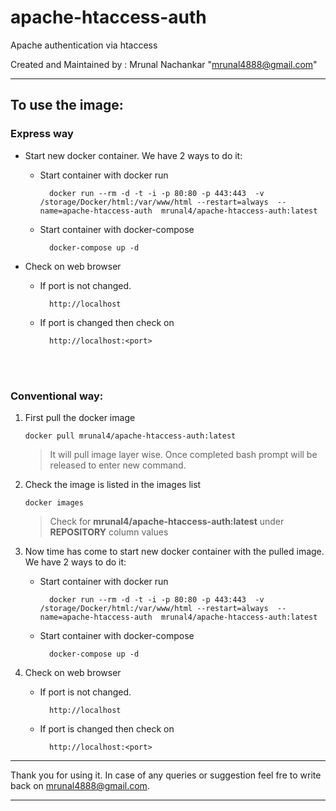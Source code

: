 # apache-htaccess-auth
Apache authentication via htaccess

Created and Maintained by : Mrunal Nachankar "<mrunal4888@gmail.com>"

---

## To use the image:


### Express way

* Start new docker container. We have 2 ways to do it:
    * Start container with docker run
        
            docker run --rm -d -t -i -p 80:80 -p 443:443  -v /storage/Docker/html:/var/www/html --restart=always  --name=apache-htaccess-auth  mrunal4/apache-htaccess-auth:latest 

    * Start container with docker-compose
        
            docker-compose up -d

* Check on web browser 
    * If port is not changed. 

            http://localhost 
            
    * If port is changed then check on 

            http://localhost:<port>     
 

<br>

<br>

### Conventional way:

 1. First pull the docker image 

        docker pull mrunal4/apache-htaccess-auth:latest
    > It will pull image layer wise. Once completed bash prompt will be released to enter new command.

 2. Check the image is listed in the images list

        docker images
    > Check for **mrunal4/apache-htaccess-auth:latest** under **REPOSITORY** column values

 3. Now time has come to start new docker container with the pulled image. We have 2 ways to do it:
    * Start container with docker run
        
            docker run --rm -d -t -i -p 80:80 -p 443:443  -v /storage/Docker/html:/var/www/html --restart=always  --name=apache-htaccess-auth  mrunal4/apache-htaccess-auth:latest 

    * Start container with docker-compose
        
            docker-compose up -d
 4. Check on web browser 
    * If port is not changed. 

            http://localhost 

    * If port is changed then check on 

            http://localhost:<port>     

---

Thank you for using it. In case of any queries or suggestion feel fre to write back on mrunal4888@gmail.com.

---
